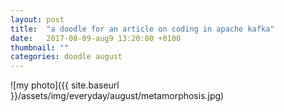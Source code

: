 ```yaml
---
layout: post
title:  "a doodle for an article on coding in apache kafka"
date:   2017-08-09-aug9 13:20:00 +0100
thumbnail: ""
categories: doodle august
---
```


![my photo]({{ site.baseurl }}/assets/img/everyday/august/metamorphosis.jpg)